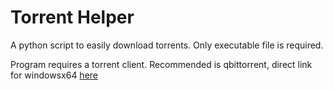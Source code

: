 # Torrent Helper
A python script to easily download torrents. Only executable file is required.

Program requires a torrent client. Recommended is qbittorrent, direct link for windowsx64 [here](https://sourceforge.net/projects/qbittorrent/files/qbittorrent-win32/qbittorrent-4.2.1/qbittorrent_4.2.1_x64_setup.exe/download)
